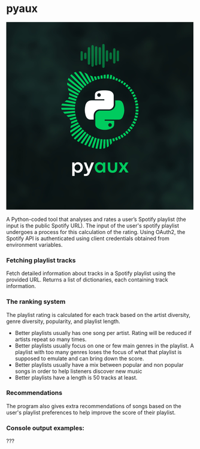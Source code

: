 # pyaux
![logo](screenshots/pyaux-logo.png)

A Python-coded tool that analyses and rates a user’s Spotify playlist (the input is the public Spotify URL). The input of the user's spotify playlist undergoes a process for this calculation of the rating. Using OAuth2, the Spotify API is authenticated using client credentials obtained from environment variables.

### Fetching playlist tracks
Fetch detailed information about tracks in a Spotify playlist using the provided URL. Returns a list of dictionaries, each containing track information.

### The ranking system
The playlist rating is calculated for each track based on the artist diversity, genre diversity, popularity, and playlist length.
- Better playlists usually has one song per artist. Rating will be reduced if artists repeat so many times.
- Better playlists usually focus on one or few main genres in the playlist. A playlist with too many genres loses the focus of what that playlist is supposed to emulate and can bring down the score.
- Better playlists usually have a mix between popular and non popular songs in order to help listeners discover new music
- Better playlists have a length is 50 tracks at least.

### Recommendations
The program also gives extra recommendations of songs based on the user's playlist preferences to help improve the score of their playlist.

### Console output examples:
???